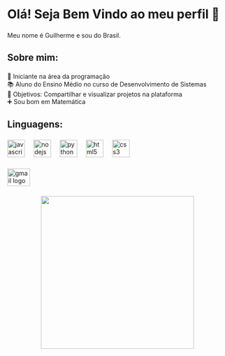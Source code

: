 <h1 align="left">Olá! Seja Bem Vindo ao meu perfil 👋</h1>

###

<p align="left">Meu nome é Guilherme e sou do Brasil.</p>

###

<h2 align="left">Sobre mim:</h2>

###

<p align="left">👾 Iniciante na área da programação<br>📚 Aluno do Ensino Médio no curso de Desenvolvimento de Sistemas<br>🎯 Objetivos: Compartilhar e visualizar projetos na plataforma<br>➕ Sou bom em Matemática</p>

###

<h2 align="left">Linguagens:</h2>

###

<div align="left">
  <img src="https://cdn.jsdelivr.net/gh/devicons/devicon/icons/javascript/javascript-original.svg" height="40" alt="javascript logo"  />
  <img width="12" />
  <img src="https://cdn.jsdelivr.net/gh/devicons/devicon/icons/nodejs/nodejs-original.svg" height="40" alt="nodejs logo"  />
  <img width="12" />
  <img src="https://cdn.jsdelivr.net/gh/devicons/devicon/icons/python/python-original.svg" height="40" alt="python logo"  />
  <img width="12" />
  <img src="https://cdn.jsdelivr.net/gh/devicons/devicon/icons/html5/html5-original.svg" height="40" alt="html5 logo"  />
  <img width="12" />
  <img src="https://cdn.jsdelivr.net/gh/devicons/devicon/icons/css3/css3-original.svg" height="40" alt="css3 logo"  />
</div>

###

<div align="left">
  <a href="mailto:guilherme.dev.morais@gmail.com" target="_blank">
    <img src="https://raw.githubusercontent.com/maurodesouza/profile-readme-generator/master/src/assets/icons/social/gmail/default.svg" width="52" height="40" alt="gmail logo"  />
  </a>
</div>

###

<div align="center">
  <img height="350" src="https://media0.giphy.com/media/udhngZK2IFTc4/giphy.gif?cid=ecf05e47ubmvvows5qbnx8ux06kq0qhxisy8nl939lon1fco&ep=v1_gifs_search&rid=giphy.gif&ct=g"  />
</div>

###
